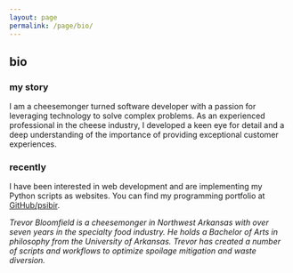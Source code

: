 ```yaml
---
layout: page
permalink: /page/bio/
---
```


## bio ##

### my story ###

I am a cheesemonger turned software developer with a passion for leveraging technology to solve complex problems. As an experienced professional in the cheese industry, I developed a keen eye for detail and a deep understanding of the importance of providing exceptional customer experiences. 

### recently ###

I have been interested in web development and are implementing my Python scripts as websites. You can find my programming portfolio at [GitHub/psibir](https://github.com/psibir).

*Trevor Bloomfield is a cheesemonger in Northwest Arkansas with over seven years in the specialty food industry. He holds a Bachelor of Arts in philosophy from the University of Arkansas. Trevor has created a number of scripts and workflows to optimize spoilage mitigation and waste diversion.*
